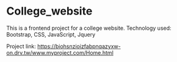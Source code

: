 # College_website

This is a frontend project for a college website.
Technology used: Bootstrap, CSS, JavaScript, Jquery


Project link: https://biohsnzioizfabpnqazyxw-on.drv.tw/www.myproject.com/Home.html
